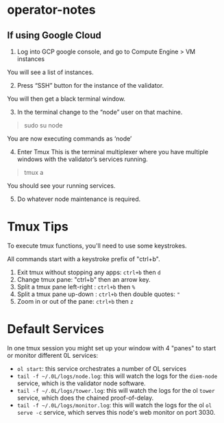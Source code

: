 # operator-notes

## If using Google Cloud
1. Log into GCP google console, and go to Compute Engine > VM instances

You will see a list of instances.

2. Press “SSH” button for the instance of the validator.

You will then get a black terminal window.

3. In the terminal change to the “node” user on that machine.
> sudo su node

You are now executing commands as ‘node’

4. Enter Tmux
This is the terminal multiplexer where you have multiple windows with the validator’s services running.

> tmux a

You should see your running services.

5. Do whatever node maintenance is required.

# Tmux Tips

To execute tmux functions, you'll need to use some keystrokes.

All commands start with a keystroke prefix of "ctrl+b".

1. Exit tmux without stopping any apps: `ctrl+b` then `d`
1. Change tmux pane: "ctrl+b" then an arrow key.
1. Split a tmux pane left-right : `ctrl+b` then `%`
1. Split a tmux pane up-down : `ctrl+b` then double quotes: `"`
1. Zoom in or out of the pane: `ctrl+b` then `z`

# Default Services
In one tmux session you might set up your window with 4 "panes" to start or monitor different 0L services:
- `ol start`: this service orchestrates a number of OL services
- `tail -f ~/.0L/logs/node.log`: this will watch the logs for the `diem-node` service, which is the validator node software.
- `tail -f ~/.0L/logs/tower.log`: this will watch the logs for the ol `tower` service, which does the chained proof-of-delay.
- `tail -f ~/.0L/logs/monitor.log`: this will watch the logs for the ol `ol serve -c` service, which serves this node's web monitor on port 3030.
